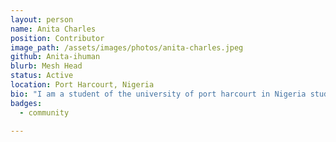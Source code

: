 ```yaml
---
layout: person
name: Anita Charles
position: Contributor
image_path: /assets/images/photos/anita-charles.jpeg
github: Anita-ihuman
blurb: Mesh Head
status: Active
location: Port Harcourt, Nigeria
bio: "I am a student of the university of port harcourt in Nigeria studying microbiology. I am a software developer using the React framework, and also a technical writer who happens to be passionate about contributing to open source."
badges:
  - community

---
```

